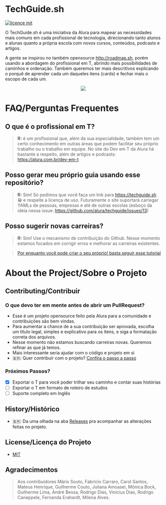 # TechGuide.sh

[![licence mit](https://img.shields.io/badge/licence-MIT-blue.svg)](./LICENSE)

O TechGuide.sh é uma iniciativa da Alura para mapear as  necessidades mais comuns em cada profissional de tecnologia, direcionando tanto alunos e alunas quanto a própria escola com novos cursos, conteúdos, podcasts e artigos. 

A gente se inspirou no também opensource http://roadmap.sh, porém usando a abordagem do profissional em T, abrindo mais possibilidades de caminhos e ordenação. Também queremos ter mais descritivos explicando o porquê de aprender cada um daqueles itens (cards) e fechar mais o escopo de cada um.

<p align="center">
   <img src="https://user-images.githubusercontent.com/13791385/190915091-0ef3f4ad-18bf-4b96-a2ca-0decf5d535ea.png" />
</p>

# FAQ/Perguntas Frequentes

## O que é o profissional em T?
> **R:** é um profissional que, além da sua especialidade, também tem um certo conhecimento em outras áreas que podem facilitar seu próprio trabalho ou o trabalho em equipe. No site do Dev em T da Alura há bastante a respeito, além de artigos e podcasts: https://alura.com.br/dev-em-t


## Posso gerar meu próprio guia usando esse repositório?
> **R:** Sim! Só pedimos que você faça um link para https://techguide.sh 😁 e respeite a licença de uso. Futuramente o site suportará carregar YAMLs de pessoas, empresas e até de outras escolas (esboço da ideia nessa issue: https://github.com/alura/techguide/issues/13)


## Posso sugerir novas carreiras?
> **R:** Sim! Use o mecanismo de contribuição do Github. Nesse momento estamos focados em corrigir erros e melhorar as carreiras existentes.

> [Por enquanto você pode criar o seu próprio! basta seguir esse tutorial](./docs/br/criando-seu-guide.md)

# About the Project/Sobre o Projeto

## Contributing/Contribuir

### O que devo ter em mente antes de abrir um PullRequest?
- Esse é um projeto opensource feito pela Alura para a comunidade e contribuições são bem vindas.
- Para aumentar a chance de a sua contribuição ser aprovada, escolha um título legal, simples e explicativo para os itens, e siga a formatação correta dos arquivos.
- Nesse momento não estamos buscando carreiras novas. Queremos refinar as que já temos.
- Mais interessante seria ajudar com o código e projeto em si
- 🇧🇷: Quer contribuir com o projeto? [Confira o passo a passo](./CONTRIBUTING.md)

### Próximos Passos?

- [X] Exportar o T para você poder trilhar seu caminho e contar suas histórias
- [ ] Exportar o T em formato de roteiro de estudos
- [ ] Suporte completo em Inglês

## History/Histórico
- 🇧🇷: Da uma olhada na aba [Releases](https://github.com/alura/techguide/releases) pra acompanhar as alterações feitas no projeto.

## License/Licença do Projeto

- [MIT](./LICENSE)

## Agradecimentos
> Aos contribuidores Mário Souto, Fabrício Carraro, Carol Santos, Mateus Henrique, Guilherme Couto, Juliana Amoasei, Mônica Bock, Guilherme Lima, André Bessa, Rodrigo Dias, Vinícius Dias, Rodrigo Caneppele, Fernanda Erahardt, Milena Alves.

